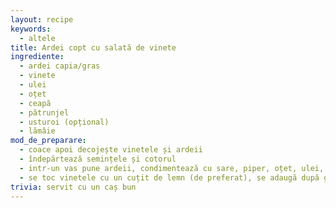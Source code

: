 ```yaml
---
layout: recipe
keywords:
  - altele
title: Ardei copt cu salată de vinete
ingrediente:
  - ardei capia/gras
  - vinete
  - ulei
  - oțet
  - ceapă
  - pătrunjel
  - usturoi (opțional)
  - lămâie
mod_de_preparare:
  - coace apoi decojește vinetele și ardeii
  - îndepărtează semințele și cotorul
  - intr-un vas pune ardeii, condimentează cu sare, piper, oțet, ulei, pătrunjel și usturoi, lasă la rece
  - se toc vinetele cu un cuțit de lemn (de preferat), se adaugă după gust lămâie, sare, piper și ceapă tăiată mărunt
trivia: servit cu un caș bun
---
```

